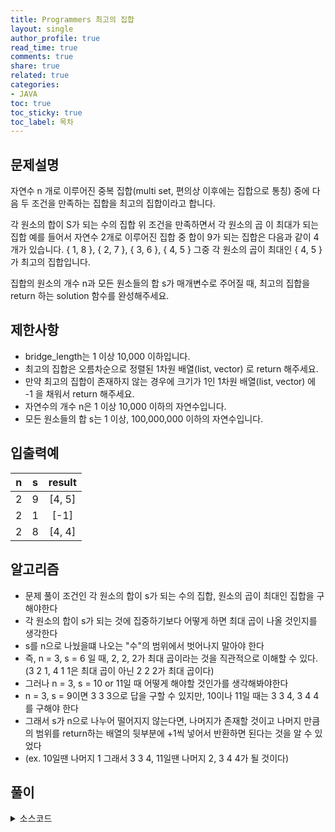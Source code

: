 ```yaml
---
title: Programmers 최고의 집합
layout: single
author_profile: true
read_time: true
comments: true
share: true
related: true
categories:
- JAVA
toc: true
toc_sticky: true
toc_label: 목차
---
```


## 문제설명
자연수 n 개로 이루어진 중복 집합(multi set, 편의상 이후에는 집합으로 통칭) 중에 다음 두 조건을 만족하는 집합을 최고의 집합이라고 합니다.

각 원소의 합이 S가 되는 수의 집합
위 조건을 만족하면서 각 원소의 곱 이 최대가 되는 집합
예를 들어서 자연수 2개로 이루어진 집합 중 합이 9가 되는 집합은 다음과 같이 4개가 있습니다.
{ 1, 8 }, { 2, 7 }, { 3, 6 }, { 4, 5 }
그중 각 원소의 곱이 최대인 { 4, 5 }가 최고의 집합입니다.

집합의 원소의 개수 n과 모든 원소들의 합 s가 매개변수로 주어질 때, 최고의 집합을 return 하는 solution 함수를 완성해주세요.


## 제한사항
- bridge_length는 1 이상 10,000 이하입니다. <br>
- 최고의 집합은 오름차순으로 정렬된 1차원 배열(list, vector) 로 return 해주세요.<br>
- 만약 최고의 집합이 존재하지 않는 경우에 크기가 1인 1차원 배열(list, vector) 에 -1 을 채워서 return 해주세요.<br>
- 자연수의 개수 n은 1 이상 10,000 이하의 자연수입니다.<br>
- 모든 원소들의 합 s는 1 이상, 100,000,000 이하의 자연수입니다.<br>


## 입출력예

|n|s|result|
|:-------------------------:|:-------------------------------:|:-----------------------------:|
|2|9|[4, 5]|
|2|1|[-1]|
|2|8|[4, 4]|



## 알고리즘
- 문제 풀이 조건인 각 원소의 합이 s가 되는 수의 집합, 원소의 곱이 최대인 집합을 구해야한다
- 각 원소의 합이 s가 되는 것에 집중하기보다 어떻게 하면 최대 곱이 나올 것인지를 생각한다
- s를 n으로 나눴을떄 나오는 "수"의 범위에서 벗어나지 말아야 한다
- 즉, n = 3, s = 6 일 때, 2, 2, 2가 최대 곱이라는 것을 직관적으로 이해할 수 있다. (3 2 1, 4 1 1은 최대 곱이 아닌 2 2 2가 최대 곱이다)
- 그러나 n = 3, s = 10 or 11일 때 어떻게 해야할 것인가를 생각해봐야한다
- n = 3, s = 9이면 3 3 3으로 답을 구할 수 있지만, 10이나 11일 때는 3 3 4, 3 4 4를 구해야 한다
- 그래서 s가 n으로 나누어 떨어지지 않는다면, 나머지가 존재할 것이고 나머지 만큼의 범위를 return하는 배열의 뒷부분에 +1씩 넣어서 반환하면 된다는 것을 알 수 있었다
- (ex. 10일땐 나머지 1 그래서 3 3 4, 11일땐 나머지 2, 3 4 4가 될 것이다)

## 풀이

<details>
<summary>소스코드</summary>
<div markdown="1">

```java
class Solution {
    public int[] solution(int n, int s) {
        if(n > s) {
            return new int[] {-1};
        }
        
        int[] answer = new int[n];
        if(s % n == 0) {
            for(int i = 0; i < n; i++){
                answer[i] = s / n;
            }
        } else {
            int rem = s % n;
            int pos = n - rem;
            for(int i = 0; i < pos; i++){
                answer[i] = s / n;
            }
            for(int i = pos; i < n; i++) {
                answer[i] = s / n +1;
            }
        }
        return answer;
    }
}
```
</div>
</details>


